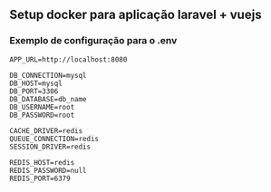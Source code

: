 ## Setup docker para aplicação laravel + vuejs


### Exemplo de configuração para o .env

```
APP_URL=http://localhost:8080

DB_CONNECTION=mysql
DB_HOST=mysql
DB_PORT=3306
DB_DATABASE=db_name
DB_USERNAME=root
DB_PASSWORD=root

CACHE_DRIVER=redis
QUEUE_CONNECTION=redis
SESSION_DRIVER=redis

REDIS_HOST=redis
REDIS_PASSWORD=null
REDIS_PORT=6379
```
